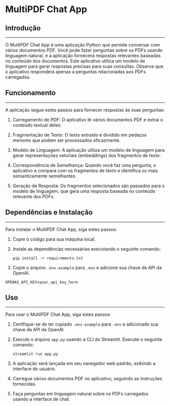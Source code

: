 # MultiPDF Chat App


## Introdução
------------
O MultiPDF Chat App é uma aplicação Python que permite conversar com vários documentos PDF. Você pode fazer perguntas sobre os PDFs usando linguagem natural, e a aplicação fornecerá respostas relevantes baseadas no conteúdo dos documentos. Este aplicativo utiliza um modelo de linguagem para gerar respostas precisas para suas consultas. Observe que o aplicativo responderá apenas a perguntas relacionadas aos PDFs carregados.

## Funcionamento
------------


A aplicação segue estes passos para fornecer respostas às suas perguntas:

1. Carregamento de PDF: O aplicativo lê vários documentos PDF e extrai o conteúdo textual deles.

2. Fragmentação de Texto: O texto extraído é dividido em pedaços menores que podem ser processados eficazmente.

3. Modelo de Linguagem: A aplicação utiliza um modelo de linguagem para gerar representações vetoriais (embeddings) dos fragmentos de texto.

4. Correspondência de Semelhança: Quando você faz uma pergunta, o aplicativo a compara com os fragmentos de texto e identifica os mais semanticamente semelhantes.

5. Geração de Resposta: Os fragmentos selecionados são passados para o modelo de linguagem, que gera uma resposta baseada no conteúdo relevante dos PDFs.

## Dependências e Instalação
----------------------------
Para instalar o MultiPDF Chat App, siga estes passos:

1. Copie o código para sua máquina local.

2. Instale as dependências necessárias executando o seguinte comando:
   ```
   pip install -r requirements.txt
   ```

3. Copie o arquivo `.env.example` para `.env` e adicione sua chave de API da OpenAI.
```commandline
OPENAI_API_KEY=your_api_key_here
```

## Uso
-----
Para usar o MultiPDF Chat App, siga estes passos:

1. Certifique-se de ter copiado `.env.example` para `.env` e adicionado sua chave da API da OpenAI.

2. Execute o arquivo `app.py` usando a CLI do Streamlit. Execute o seguinte comando:
   ```
   streamlit run app.py
   ```

3. A aplicação será lançada em seu navegador web padrão, exibindo a interface do usuário.

4. Carregue vários documentos PDF no aplicativo, seguindo as instruções fornecidas.

5. Faça perguntas em linguagem natural sobre os PDFs carregados usando a interface de chat.
